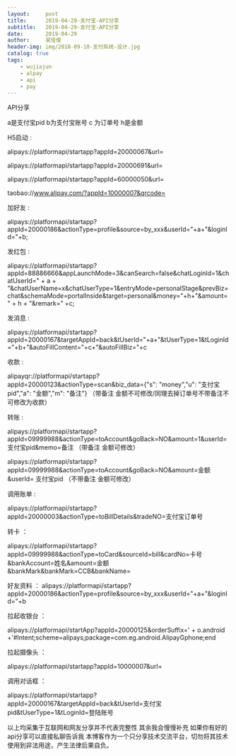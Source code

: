 ```yaml
---
layout:     post
title:      2019-04-29-支付宝-API分享
subtitle:   2019-04-29-支付宝-API分享
date:       2019-04-29
author:     吴佳俊
header-img: img/2018-09-10-支付系统-设计.jpg
catalog: true
tags:
    - wujiajun
    - alpay
    - api
    - pay
---
```


API分享

a是支付宝pid b为支付宝账号 c 为订单号 h是金额

H5启动 :

alipays://platformapi/startapp?appId=20000067&url=

alipays://platformapi/startapp?appId=20000691&url=

alipays://platformapi/startapp?appId=60000050&url=

taobao://www.alipay.com/?appId=10000007&qrcode=

加好友 :

alipays://platformapi/startapp?appId=20000186&actionType=profile&source=by_xxx&userId="+a+"&loginId="+b;

发红包 :

alipays://platformapi/startapp?appId=88886666&appLaunchMode=3&canSearch=false&chatLoginId=1&chatUserId=" + a + "&chatUserName=x&chatUserType=1&entryMode=personalStage&prevBiz=chat&schemaMode=portalInside&target=personal&money="+h+"&amount=" + h + "&remark=" +c;

发消息 :

alipays://platformapi/startapp?appId=20000167&targetAppId=back&tUserId="+a+"&tUserType=1&tLoginId="+b+"&autoFillContent="+c+"&autoFillBiz="+c

收款 :

alipayqr://platformapi/startapp?appId=20000123&actionType=scan&biz_data={"s": "money","u": "支付宝pid","a": "金额","m": "备注"} （带备注 金额不可修改/同理去掉订单号不带备注不可修改为收款）

转账 :

alipays://platformapi/startapp?appId=09999988&actionType=toAccount&goBack=NO&amount=1&userId=支付宝pid&memo=备注 （带备注 金额可修改）

alipays://platformapi/startapp?appId=09999988&actionType=toAccount&goBack=NO&amount=金额&userId= 支付宝pid （不带备注 金额可修改）

调用账单 :

alipays://platformapi/startapp?appId=20000003&actionType=toBillDetails&tradeNO=支付宝订单号

转卡 ：

alipays://platformapi/startapp?appId=09999988&actionType=toCard&sourceId=bill&cardNo=卡号&bankAccount=姓名&amount=金额&bankMark&bankMark=CCB&bankName=

好友资料 ： alipays://platformapi/startapp?appId=20000186&actionType=profile&source=by_xxx&userId="+a+"&loginId="+b

拉起收银台 ：

alipays://platformapi/startApp?appId=20000125&orderSuffix=' + o.android +'#Intent;scheme=alipays;package=com.eg.android.AlipayGphone;end

拉起摄像头 ：

alipays://platformapi/startapp?appId=10000007&url=

调用对话框 ：

alipays://platformapi/startapp?appId=20000167&targetAppId=back&tUserId=支付宝pid&tUserType=1&tLoginId=登陆账号

以上均采集于互联网和网友分享并不代表完整性 其余我会慢慢补充 如果你有好的api分享可以直接私聊告诉我 本博客作为一个只分享技术交流平台，切勿将其技术使用到非法用途，产生法律后果自负。






